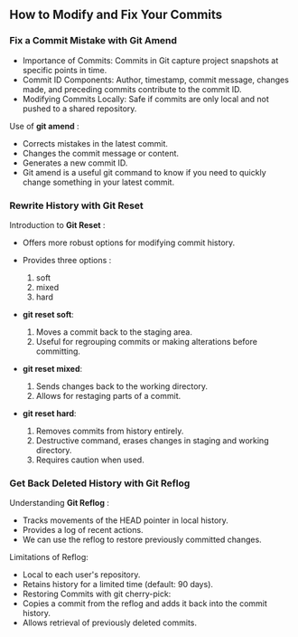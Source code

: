 ## How to Modify and Fix Your Commits  

### Fix a Commit Mistake with Git Amend

+ Importance of Commits: Commits in Git capture project snapshots at specific points in time.  
+ Commit ID Components: Author, timestamp, commit message, changes made, and preceding commits contribute to the commit ID.  
+ Modifying Commits Locally: Safe if commits are only local and not pushed to a shared repository.  

Use of **git amend** :  

+ Corrects mistakes in the latest commit.
+ Changes the commit message or content.
+ Generates a new commit ID.
+ Git amend is a useful git command to know if you need to quickly change something in your latest commit.  

### Rewrite History with Git Reset  

  Introduction to **Git Reset** :  

+ Offers more robust options for modifying commit history.
+ Provides three options :   
  1. soft  
  2. mixed  
  3. hard  

+ **git reset soft**:
  1. Moves a commit back to the staging area.
  2. Useful for regrouping commits or making alterations before committing.  

+ **git reset mixed**:
   1. Sends changes back to the working directory.
   2. Allows for restaging parts of a commit.  

+ **git reset hard**:
   1. Removes commits from history entirely.
   2. Destructive command, erases changes in staging and working directory.
   3. Requires caution when used.  

### Get Back Deleted History with Git Reflog

Understanding **Git Reflog** :  
+ Tracks movements of the HEAD pointer in local history.
+ Provides a log of recent actions.  
+ We can use the reflog to restore previously committed changes.

Limitations of Reflog:  

+ Local to each user's repository.
+ Retains history for a limited time (default: 90 days).
+ Restoring Commits with git cherry-pick:
+ Copies a commit from the reflog and adds it back into the commit history.
+ Allows retrieval of previously deleted commits.  

